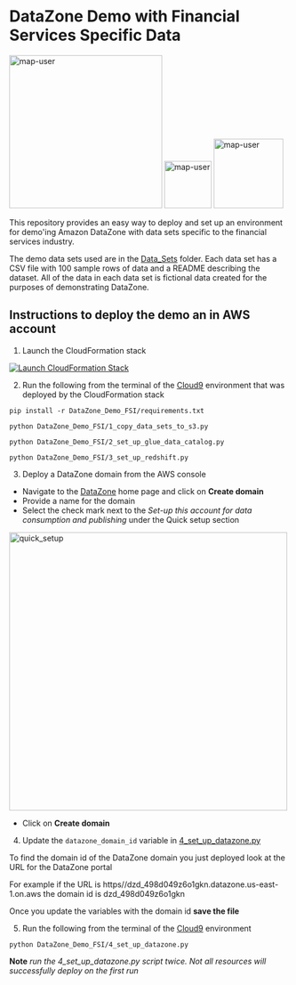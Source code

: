 # DataZone Demo with Financial Services Specific Data

<img width="275" alt="map-user" src="https://img.shields.io/badge/cloudformation template deployments-39-blue"> <img width="85" alt="map-user" src="https://img.shields.io/badge/views-1538-green"> <img width="125" alt="map-user" src="https://img.shields.io/badge/unique visits-048-green">

This repository provides an easy way to deploy and set up an environment for demo'ing Amazon DataZone with data sets specific to the financial services industry.

The demo data sets used are in the [Data_Sets](https://github.com/ev2900/DataZone_Demo_FSI/tree/main/Data_Sets) folder. Each data set has a CSV file with 100 sample rows of data and a README describing the dataset. All of the data in each data set is fictional data created for the purposes of demonstrating DataZone.

## Instructions to deploy the demo an in AWS account

1. Launch the CloudFormation stack

[![Launch CloudFormation Stack](https://sharkech-public.s3.amazonaws.com/misc-public/cloudformation-launch-stack.png)](https://console.aws.amazon.com/cloudformation/home#/stacks/new?stackName=data-zone-fsi&templateURL=https://sharkech-public.s3.amazonaws.com/misc-public/0_data_zone_fsi_cloudformation.yaml)

2. Run the following from the terminal of the [Cloud9](https://us-east-1.console.aws.amazon.com/cloud9control/home) environment that was deployed by the CloudFormation stack

```pip install -r DataZone_Demo_FSI/requirements.txt```

```python DataZone_Demo_FSI/1_copy_data_sets_to_s3.py```

```python DataZone_Demo_FSI/2_set_up_glue_data_catalog.py```

```python DataZone_Demo_FSI/3_set_up_redshift.py```

3. Deploy a DataZone domain from the AWS console

* Navigate to the [DataZone](https://us-east-1.console.aws.amazon.com/datazone/home) home page and click on **Create domain**
* Provide a name for the domain
* Select the check mark next to the *Set-up this account for data consumption and publishing* under the Quick setup section

<img width="500" alt="quick_setup" src="https://github.com/ev2900/DataZone_Demo_FSI/blob/main/README/quick_setup_button.png">

* Click on **Create domain**

4. Update the ```datazone_domain_id``` variable in [4_set_up_datazone.py](https://github.com/ev2900/DataZone_Demo_FSI/blob/main/4_set_up_datazone.py)

To find the domain id of the DataZone domain you just deployed look at the URL for the DataZone portal

For example if the URL is https//dzd_498d049z6o1gkn.datazone.us-east-1.on.aws the domain id is dzd_498d049z6o1gkn

Once you update the variables with the domain id **save the file**

5. Run the following from the terminal of the [Cloud9](https://us-east-1.console.aws.amazon.com/cloud9control/home) environment

```python DataZone_Demo_FSI/4_set_up_datazone.py```

**Note** *run the 4_set_up_datazone.py script twice. Not all resources will successfully deploy on the first run*
